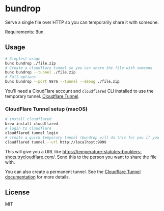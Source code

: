 # bundrop

Serve a single file over HTTP so you can temporarily share it with someone.

Requirements: Bun.

## Usage

```bash
# Simplest usage
bunx bundrop ./file.zip
# Create a cloudflare tunnel so you can share the file with someone
bunx bundrop --tunnel ./file.zip
# Full options
bunx bundrop --port 9876 --tunnel --debug ./file.zip
```

You'll need a CloudFlare account and `cloudflared` CLI installed to use the temporary tunnel. [Cloudflare Tunnel](https://developers.cloudflare.com/cloudflare-one/connections/connect-networks/do-more-with-tunnels/local-management/create-local-tunnel/).

### CloudFlare Tunnel setup (macOS)

```bash
# install cloudflared
brew install cloudflared
# login to cloudflare
cloudflared tunnel login
# create a quick temporary tunnel (bundrop will do this for you if you specify --tunnel)
cloudflared tunnel --url http://localhost:9999
```

This will give you a URL like https://temperature-statutes-boulders-shots.trycloudflare.com/. Send this to the person you want to share the file with.

You can also create a permanent tunnel. See the [Cloudflare Tunnel documentation](https://developers.cloudflare.com/cloudflare-one/connections/connect-networks/do-more-with-tunnels/local-management/create-local-tunnel/) for more details.

## License

MIT
